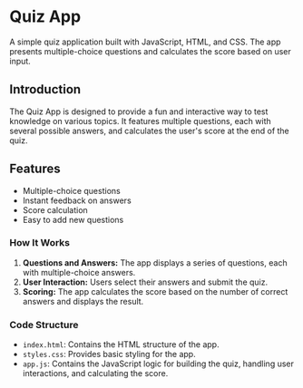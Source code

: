 # Quiz App

A simple quiz application built with JavaScript, HTML, and CSS. The app presents multiple-choice questions and calculates the score based on user input.

## Introduction

The Quiz App is designed to provide a fun and interactive way to test knowledge on various topics. It features multiple questions, each with several possible answers, and calculates the user's score at the end of the quiz.

## Features

- Multiple-choice questions
- Instant feedback on answers
- Score calculation
- Easy to add new questions


### How It Works

1. **Questions and Answers:** The app displays a series of questions, each with multiple-choice answers.
2. **User Interaction:** Users select their answers and submit the quiz.
3. **Scoring:** The app calculates the score based on the number of correct answers and displays the result.

### Code Structure

- `index.html`: Contains the HTML structure of the app.
- `styles.css`: Provides basic styling for the app.
- `app.js`: Contains the JavaScript logic for building the quiz, handling user interactions, and calculating the score.



